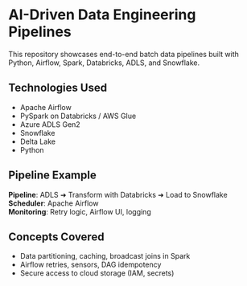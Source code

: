 # AI-Driven Data Engineering Pipelines

This repository showcases end-to-end batch data pipelines built with Python, Airflow, Spark, Databricks, ADLS, and Snowflake.

## Technologies Used
- Apache Airflow
- PySpark on Databricks / AWS Glue
- Azure ADLS Gen2
- Snowflake
- Delta Lake
- Python

## Pipeline Example
**Pipeline**: ADLS ➜ Transform with Databricks ➜ Load to Snowflake  
**Scheduler**: Apache Airflow  
**Monitoring**: Retry logic, Airflow UI, logging

## Concepts Covered
- Data partitioning, caching, broadcast joins in Spark
- Airflow retries, sensors, DAG idempotency
- Secure access to cloud storage (IAM, secrets)
